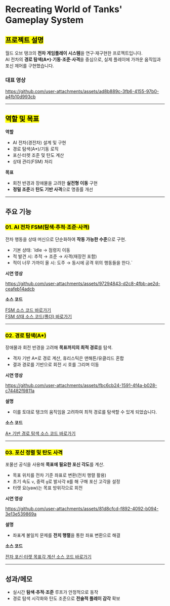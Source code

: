 # Recreating World of Tanks' Gameplay System

## <mark>프로젝트 설명</mark>
월드 오브 탱크의 **전차 게임플레이 시스템**을 연구·재구현한 프로젝트입니다.  
AI 전차의 **경로 탐색(A\*)·기동·조준·사격**을 중심으로, 실제 플레이에 가까운 움직임과 포신 제어를 구현했습니다.

### 대표 영상
<!-- GitHub user-attachments 링크 + YouTube 링크 추가 -->

https://github.com/user-attachments/assets/ad8b889c-3fb6-4155-97b0-a4fb10d993cb

---

## <mark>역할 및 목표</mark>

**역할**
- AI 전차(경전차) 설계 및 구현
- 경로 탐색(A\*)/기동 로직
- 포신·터렛 조준 및 탄도 계산
- 상태 관리(FSM) 처리

**목표**
- 회전 반경과 장애물을 고려한 **실전형 이동** 구현
- **정밀 조준**과 **탄도 기반 사격**으로 명중률 개선

---

## 주요 기능

### <mark>01. AI 전차 FSM(탐색·추적·조준·사격)</mark>
전차 행동을 상태 머신으로 단순화하여 **작동 가능한 수준**으로 구현.
- 기본 상태: `Idle → 점령지 이동
- 적 발견 시: 추적 → 조준 → 사격(재장전 포함)
- 적이 너무 가까이 올 시: 도주 → 동시에 공격
위의 행동들을 한다.`

**시연 영상**

https://github.com/user-attachments/assets/97294843-d2c8-4fbb-ae2d-ceafeb14adcb

**소스 코드**  

[FSM 소스 코드 바로가기](https://github.com/dkglee/Recreating-World-of-Tanks-Gameplay-System/blob/main/Source/MyProject/deulee/LightTank/Character/FSM/Private/ACLightTankFSM.cpp) <br>
[FSM 상태 소스 코드(폴더) 바로가기](https://github.com/dkglee/Recreating-World-of-Tanks-Gameplay-System/tree/main/Source/MyProject/deulee/LightTank/Character/FSM/State/Private)

---

### <mark>02. 경로 탐색(A\*)</mark>
장애물과 회전 반경을 고려해 **목표까지의 최적 경로**를 탐색.
- 격자 기반 A\*로 경로 계산, 휴리스틱은 맨해튼/유클리드 혼합
- 결과 경로를 기반으로 회전 시 호를 그리며 이동

**시연 영상**



https://github.com/user-attachments/assets/fbc6cb24-1591-4f4a-b028-c74482f9811a



**설명**
- 이를 토대로 탱크의 움직임을 고려하여 최적 경로를 탐색할 수 있게 되었습니다.

**소스 코드**  

[A\* 기반 경로 탐색 소스 코드 바로가기](https://github.com/dkglee/LocalTankFinal/blob/main/Source/MyProject/deulee/LightTank/Pathfinding/Private/UAStarPathFinding.cpp)

---

### <mark>03. 포신 정렬 및 탄도 사격</mark>
포물선 공식을 사용해 **목표에 필요한 포신 각도**를 계산.
- 목표 위치를 전차 기준 좌표로 변환(전치 행렬 활용)  
- 초기 속도 `v`, 중력 `g`로 발사각 `θ`를 해 구해 포신 고각을 설정  
- 터렛 요(yaw)는 목표 방위각으로 회전

**시연 영상**  

https://github.com/user-attachments/assets/81d8cfcd-f892-4092-b094-3e13e539869a


**설명**
- 좌표계 불일치 문제를 **전치 행렬**을 통한 좌표 변환으로 해결

**소스 코드**  

[전차 포신·터렛 목표각 계산 소스 코드 바로가기](https://github.com/dkglee/LocalTankFinal/blob/main/Source/MyProject/deulee/LightTank/Character/FSM/State/Private/UTankTopAlignmentState.cpp)

---

## 성과/메모
- 실시간 **탐색·추적·조준** 루프가 안정적으로 동작
- 경로 탐색 시각화와 탄도 조준으로 **전술적 플레이 감각** 확보
